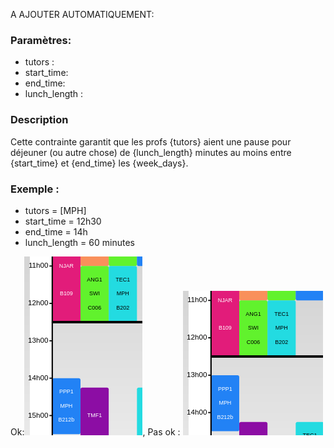 A AJOUTER AUTOMATIQUEMENT:

### Paramètres:
- tutors :
- start_time: 
- end_time:
- lunch_length : 

### Description
Cette contrainte garantit que les profs {tutors} aient une pause pour déjeuner (ou autre chose) de {lunch_length} minutes
au moins entre {start_time} et {end_time} les {week_days}.

### Exemple : 
- tutors = [MPH]
- start_time = 12h30
- end_time = 14h
- lunch_length = 60 minutes

Ok:![Situation autorisée](../images/ok_tutors_lunch_break.png), Pas ok : ![Situation interdite](../images/forbidden_tutors_lunch_break.png)